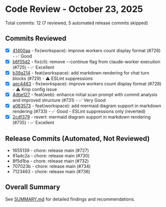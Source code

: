 # Code Review - October 23, 2025

Total commits: 12 (7 reviewed, 5 automated release commits skipped)

## Commits Reviewed

- [x] [41400aa](review-41400aa.md) - fix(workspace): improve workers count display format (#726) - ✅ Good
- [x] [b6f55d2](review-b6f55d2.md) - fix(cli): remove --continue flag from claude-worker execution (#725) - ✅ Excellent
- [x] [b39a214](review-b39a214.md) - feat(workspace): add markdown rendering for chat turn blocks (#729) - ⚠️ ESLint suppressions
- [x] [aec4463](review-aec4463.md) - fix(workspace): improve workers count display format (#728) - ⚠️ Knip config issue
- [x] [4dbe127](review-4dbe127.md) - feat(web): enhance initial scan prompt with commit analysis and improved structure (#731) - ✅ Very Good
- [x] [a063573](review-a063573.md) - feat(workspace): add mermaid diagram support in markdown rendering (#733) - ✅ Good - ESLint suppressions only (reverted)
- [x] [2cdf379](review-2cdf379.md) - revert: mermaid diagram support in markdown rendering (#735) - ✅ Excellent

## Release Commits (Automated, Not Reviewed)

- 1655139 - chore: release main (#727)
- 81adc2a - chore: release main (#730)
- 8f5d1ba - chore: release main (#732)
- 707023b - chore: release main (#734)
- 7123463 - chore: release main (#736)

## Overall Summary

See [SUMMARY.md](SUMMARY.md) for detailed findings and recommendations.
